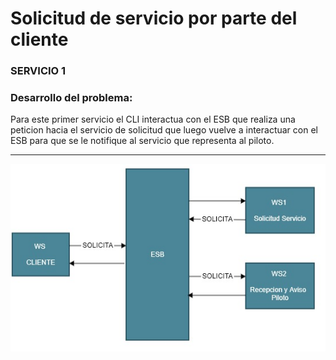 # Solicitud de servicio por parte del cliente

### SERVICIO 1


### Desarrollo del problema:
Para este primer servicio el CLI interactua con el ESB que realiza una peticion hacia el servicio de solicitud que luego vuelve a interactuar con el ESB para que se le notifique al servicio que representa al piloto.

---
![](Images/IMG6.jpg)
